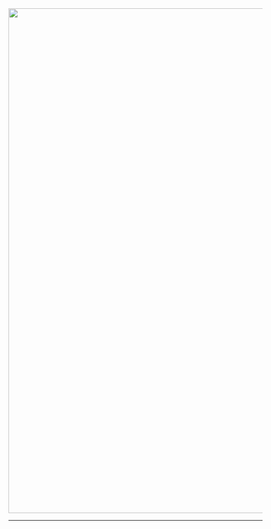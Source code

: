 <img src="https://capsule-render.vercel.app/api?type=wave&color=auto&height=300&section=header&text=React-Node%20WebPage&fontSize=80" width=1000 />

-------------------------------------------
